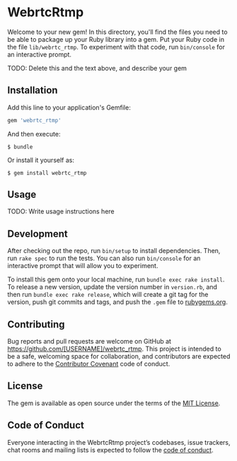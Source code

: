# WebrtcRtmp

Welcome to your new gem! In this directory, you'll find the files you need to be able to package up your Ruby library into a gem. Put your Ruby code in the file `lib/webrtc_rtmp`. To experiment with that code, run `bin/console` for an interactive prompt.

TODO: Delete this and the text above, and describe your gem

## Installation

Add this line to your application's Gemfile:

```ruby
gem 'webrtc_rtmp'
```

And then execute:

    $ bundle

Or install it yourself as:

    $ gem install webrtc_rtmp

## Usage

TODO: Write usage instructions here

## Development

After checking out the repo, run `bin/setup` to install dependencies. Then, run `rake spec` to run the tests. You can also run `bin/console` for an interactive prompt that will allow you to experiment.

To install this gem onto your local machine, run `bundle exec rake install`. To release a new version, update the version number in `version.rb`, and then run `bundle exec rake release`, which will create a git tag for the version, push git commits and tags, and push the `.gem` file to [rubygems.org](https://rubygems.org).

## Contributing

Bug reports and pull requests are welcome on GitHub at https://github.com/[USERNAME]/webrtc_rtmp. This project is intended to be a safe, welcoming space for collaboration, and contributors are expected to adhere to the [Contributor Covenant](http://contributor-covenant.org) code of conduct.

## License

The gem is available as open source under the terms of the [MIT License](https://opensource.org/licenses/MIT).

## Code of Conduct

Everyone interacting in the WebrtcRtmp project’s codebases, issue trackers, chat rooms and mailing lists is expected to follow the [code of conduct](https://github.com/[USERNAME]/webrtc_rtmp/blob/master/CODE_OF_CONDUCT.md).
